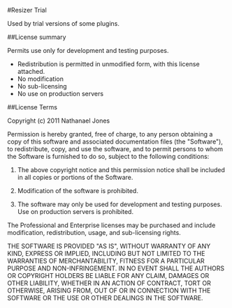 #Resizer Trial

Used by trial versions of some plugins.

##License summary

Permits use only for development and testing purposes.

* Redistribution is permitted in unmodified form, with this license attached.
* No modification
* No sub-licensing
* No use on production servers


##License Terms

Copyright (c) 2011 Nathanael Jones

Permission is hereby granted, free of charge, to any person obtaining a copy
of this software and associated documentation files (the "Software"), to 
redistribute, copy, and use the software, and to permit persons to whom 
the Software is furnished to do so, subject to the following conditions:


1. The above copyright notice and this permission notice shall be included in
all copies or portions of the Software.

2. Modification of the software is prohibited.

3. The software may only be used for development and testing purposes. 
Use on production servers is prohibited.

The Professional and Enterprise licenses may be purchased and include 
modification, redistribution, usage, and sub-licensing rights.

THE SOFTWARE IS PROVIDED "AS IS", WITHOUT WARRANTY OF ANY KIND, EXPRESS OR
IMPLIED, INCLUDING BUT NOT LIMITED TO THE WARRANTIES OF MERCHANTABILITY,
FITNESS FOR A PARTICULAR PURPOSE AND NON-INFRINGEMENT. IN NO EVENT SHALL THE
AUTHORS OR COPYRIGHT HOLDERS BE LIABLE FOR ANY CLAIM, DAMAGES OR OTHER
LIABILITY, WHETHER IN AN ACTION OF CONTRACT, TORT OR OTHERWISE, ARISING FROM,
OUT OF OR IN CONNECTION WITH THE SOFTWARE OR THE USE OR OTHER DEALINGS IN
THE SOFTWARE.

[freedom]: /licenses/freedom  "Resizer Freedom License"
[trial]: /liceses/trial  "Resizer Trial License"
[pro]: /liceses/pro  "Resizer Professional License"
[proclient]: /liceses/proclient  "Resizer Professional Client License"
[enterprise]: /licenses/enterprise  "Resizer Enterprise License"